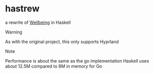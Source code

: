 # hastrew
a rewrite of [Wellbeing](https://github.com/laeva-lady/welldream) in Haskell

> [!WARNING]
> As with the original project, this only supports Hyprland

> [!NOTE]
> Performance is about the same as the go implementation
> Haskell uses about 12.5M compared to 8M in memory for Go
